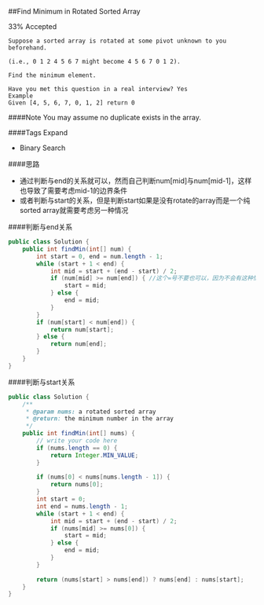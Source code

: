 ##Find Minimum in Rotated Sorted Array

33% Accepted

	Suppose a sorted array is rotated at some pivot unknown to you beforehand.

	(i.e., 0 1 2 4 5 6 7 might become 4 5 6 7 0 1 2).

	Find the minimum element.

	Have you met this question in a real interview? Yes
	Example
	Given [4, 5, 6, 7, 0, 1, 2] return 0

####Note
    You may assume no duplicate exists in the array.

####Tags Expand
- Binary Search

####思路
- 通过判断与end的关系就可以，然而自己判断num[mid]与num[mid-1]，这样也导致了需要考虑mid-1的边界条件
- 或者判断与start的关系，但是判断start如果是没有rotate的array而是一个纯sorted array就需要考虑另一种情况

####判断与end关系
```java
public class Solution {
    public int findMin(int[] num) {
        int start = 0, end = num.length - 1;
        while (start + 1 < end) {
            int mid = start + (end - start) / 2;
            if (num[mid] >= num[end]) { //这个=号不要也可以，因为不会有这种情况
                start = mid;
            } else {
                end = mid;
            }
        }
        if (num[start] < num[end]) {
            return num[start];
        } else {
            return num[end];
        }
    }
}
```
####判断与start关系
```java
public class Solution {
    /**
     * @param nums: a rotated sorted array
     * @return: the minimum number in the array
     */
    public int findMin(int[] nums) {
        // write your code here
        if (nums.length == 0) {
            return Integer.MIN_VALUE;
        }
        
        if (nums[0] < nums[nums.length - 1]) {
            return nums[0];
        }
        int start = 0;
        int end = nums.length - 1;
        while (start + 1 < end) {
            int mid = start + (end - start) / 2;
            if (nums[mid] >= nums[0]) {
                start = mid;
            } else {
                end = mid;
            }
        }
        
        return (nums[start] > nums[end]) ? nums[end] : nums[start];
    }
}
```
